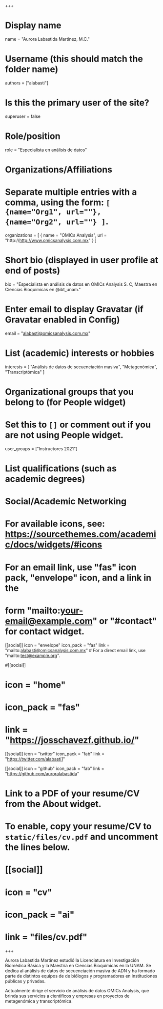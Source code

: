 +++
# Display name
name = "Aurora Labastida Martínez, M.C."

# Username (this should match the folder name)
authors = ["alabasti"]

# Is this the primary user of the site?
superuser = false

# Role/position
role = "Especialista en análisis de datos"

# Organizations/Affiliations
#   Separate multiple entries with a comma, using the form: `[ {name="Org1", url=""}, {name="Org2", url=""} ]`.
organizations = [ { name = "OMICs Analysis", url = "http://http://www.omicsanalysis.com.mx" } ]

# Short bio (displayed in user profile at end of posts)
bio = "Especialista en análisis de datos en OMICs Analysis S. C, Maestra en Ciencias Bioquímicas en @ibt_unam."

# Enter email to display Gravatar (if Gravatar enabled in Config)
email = "alabasti@omicsanalysis.com.mx"

# List (academic) interests or hobbies
interests = [
  "Análisis de datos de secuenciación masiva",
  "Metagenómica",
  "Transcriptómica"
]

# Organizational groups that you belong to (for People widget)
#   Set this to `[]` or comment out if you are not using People widget.
user_groups = ["Instructores 2021"]

# List qualifications (such as academic degrees)

# Social/Academic Networking
# For available icons, see: https://sourcethemes.com/academic/docs/widgets/#icons
#   For an email link, use "fas" icon pack, "envelope" icon, and a link in the
#   form "mailto:your-email@example.com" or "#contact" for contact widget.

[[social]]
  icon = "envelope"
  icon_pack = "fas"
  link = "mailto:alabasti@omicsanalysis.com.mx"  # For a direct email link, use "mailto:test@example.org".

#[[social]]
#  icon = "home"
#  icon_pack = "fas"
#  link = "https://josschavezf.github.io/"

[[social]]
  icon = "twitter"
  icon_pack = "fab"
  link = "https://twitter.com/alabasti1"

[[social]]
 icon = "github"
 icon_pack = "fab"
 link = "https://github.com/auroralabastida"

# Link to a PDF of your resume/CV from the About widget.
# To enable, copy your resume/CV to `static/files/cv.pdf` and uncomment the lines below.
# [[social]]
#   icon = "cv"
#   icon_pack = "ai"
#   link = "files/cv.pdf"

+++

Aurora Labastida Martínez estudió la Licenciatura en Investigación Biomédica Básica y la Maestría en Ciencias Bioquímicas en la UNAM. Se dedica al análisis de datos de secuenciación masiva de ADN y ha formado parte de distintos equipos de de biólogos y programadores en instituciones públicas y privadas. 

Actualmente dirige el servicio de análisis de datos OMICs Analysis, que brinda sus servicios a científicos y empresas en proyectos de metagenómica y transcriptómica.
